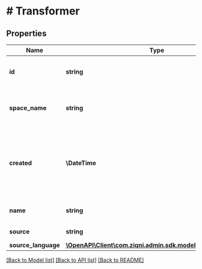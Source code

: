 # # Transformer

## Properties

Name | Type | Description | Notes
------------ | ------------- | ------------- | -------------
**id** | **string** | A unique system generated identifier |
**space_name** | **string** | This is the space name which is linked to the account |
**created** | **\DateTime** | ISO8601 timestamp for when a Model was created. All records are stored in UTC time zone |
**name** | **string** | The name of the Transformer |
**source** | **string** | Source code |
**source_language** | [**\OpenAPI\Client\com.ziqni.admin.sdk.model\SourceLanguage**](SourceLanguage.md) |  |

[[Back to Model list]](../../README.md#models) [[Back to API list]](../../README.md#endpoints) [[Back to README]](../../README.md)
